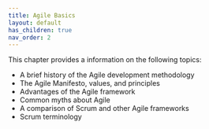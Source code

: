 ```yaml
---
title: Agile Basics
layout: default
has_children: true
nav_order: 2
---
```


This chapter provides a information on the following topics:
*	A brief history of the Agile development methodology
*	The Agile Manifesto, values, and principles
*	Advantages of the Agile framework
*	Common myths about Agile
*	A comparison of Scrum and other Agile frameworks
*	Scrum terminology
